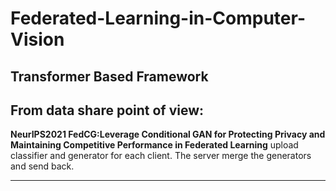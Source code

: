# Federated-Learning-in-Computer-Vision

## Transformer Based Framework

## From data share point of view:
**NeurIPS2021 FedCG:Leverage Conditional GAN for Protecting Privacy and Maintaining Competitive Performance in Federated Learning** upload classifier and generator for each client. The server merge the generators and send back. 
****

